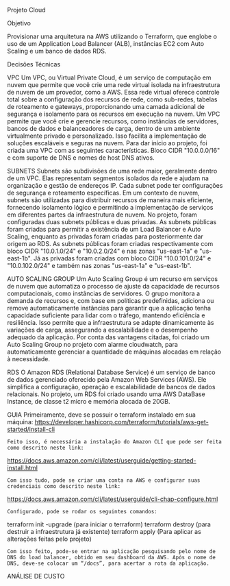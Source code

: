 Projeto Cloud

Objetivo 

Provisionar uma arquitetura na AWS utilizando o Terraform, que englobe o uso de um Application Load Balancer (ALB), instâncias EC2 com Auto Scaling e um banco de dados RDS.

Decisões Técnicas

VPC
Um VPC, ou Virtual Private Cloud, é um serviço de computação em nuvem que permite que você crie uma rede virtual isolada na infraestrutura de nuvem de um provedor, como a AWS. Essa rede virtual oferece controle total sobre a configuração dos recursos de rede, como sub-redes, tabelas de roteamento e gateways, proporcionando uma camada adicional de segurança e isolamento para os recursos em execução na nuvem. Um VPC permite que você crie e gerencie recursos, como instâncias de servidores, bancos de dados e balanceadores de carga, dentro de um ambiente virtualmente privado e personalizado. Isso facilita a implementação de soluções escaláveis e seguras na nuvem.
Para dar início ao projeto, foi criada uma VPC com as seguintes características. Bloco CIDR "10.0.0.0/16" e com suporte de DNS e nomes de host DNS ativos.

SUBNETS
	Subnets são subdivisões de uma rede maior, geralmente dentro de um VPC. Elas representam segmentos isolados da rede e ajudam na organização e gestão de endereços IP. Cada subnet pode ter configurações de segurança e roteamento específicas. Em um contexto de nuvem, subnets são utilizadas para distribuir recursos de maneira mais eficiente, fornecendo isolamento lógico e permitindo a implementação de serviços em diferentes partes da infraestrutura de nuvem. 
No projeto, foram configuradas duas subnets públicas e duas privadas. As subnets públicas foram criadas para permitir a existência de um Load Balancer e Auto Scaling, enquanto as privadas foram criadas para posteriormente dar origem ao RDS. As subnets públicas foram criadas respectivamente com bloco CIDR "10.0.1.0/24" e "10.0.2.0/24" e nas zonas "us-east-1a" e "us-east-1b". Já as privadas foram criadas com bloco CIDR "10.0.101.0/24" e "10.0.102.0/24" e também nas zonas "us-east-1a" e "us-east-1b".

AUTO SCALING GROUP
	Um Auto Scaling Group é um recurso em serviços de nuvem que automatiza o processo de ajuste da capacidade de recursos computacionais, como instâncias de servidores. O grupo monitora a demanda de recursos e, com base em políticas predefinidas, adiciona ou remove automaticamente instâncias para garantir que a aplicação tenha capacidade suficiente para lidar com o tráfego, mantendo eficiência e resiliência. Isso permite que a infraestrutura se adapte dinamicamente às variações de carga, assegurando a escalabilidade e o desempenho adequado da aplicação.
	Por conta das vantagens citadas, foi criado um Auto Scaling Group no projeto com alarme cloudwatch, para automaticamente gerenciar a quantidade de máquinas alocadas em relação à necessidade.

RDS
	O Amazon RDS (Relational Database Service) é um serviço de banco de dados gerenciado oferecido pela Amazon Web Services (AWS). Ele simplifica a configuração, operação e escalabilidade de bancos de dados relacionais.
	No projeto, um RDS foi criado usando uma AWS DataBase Instance, de classe t2 micro e memória alocada de 20GB. 

GUIA
	Primeiramente, deve se possuir o terraform instalado em sua máquina:
https://developer.hashicorp.com/terraform/tutorials/aws-get-started/install-cli 

	Feito isso, é necessária a instalação do Amazon CLI que pode ser feita como descrito neste link:
https://docs.aws.amazon.com/cli/latest/userguide/getting-started-install.html 

	Com isso tudo, pode se criar uma conta na AWS e configurar suas credenciais como descrito neste link:
https://docs.aws.amazon.com/cli/latest/userguide/cli-chap-configure.html 

	Configurado, pode se rodar os seguintes comandos:
terraform init -upgrade (para iniciar o terraform)
terraform destroy (para destruir a infraestrutura já existente)
terraform apply (Para aplicar as alterações feitas pelo projeto)

	Com isso feito, pode-se entrar na aplicação pesquisando pelo nome de DNS do load balancer, obtido em seu dashboard da AWS. Após o nome de DNS, deve-se colocar um “/docs”, para acertar a rota da aplicação.

ANÁLISE DE CUSTO



	
	

